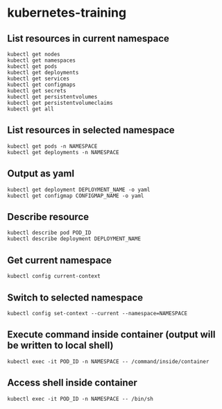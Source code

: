 # kubernetes-training

## List resources in current namespace
<pre><code>kubectl get nodes  
kubectl get namespaces  
kubectl get pods  
kubectl get deployments  
kubectl get services  
kubectl get configmaps  
kubectl get secrets  
kubectl get persistentvolumes  
kubectl get persistentvolumeclaims  
kubectl get all</code></pre>

## List resources in selected namespace
<pre><code>kubectl get pods -n NAMESPACE  
kubectl get deployments -n NAMESPACE</code></pre>

## Output as yaml
<pre><code>kubectl get deployment DEPLOYMENT_NAME -o yaml  
kubectl get configmap CONFIGMAP_NAME -o yaml</code></pre>

## Describe resource
<pre><code>kubectl describe pod POD_ID 
kubectl describe deployment DEPLOYMENT_NAME</code></pre>

## Get current namespace
<pre><code>kubectl config current-context</code></pre>

## Switch to selected namespace
<pre><code>kubectl config set-context --current --namespace=NAMESPACE</code></pre>

## Execute command inside container (output will be written to local shell)
<pre><code>kubectl exec -it POD_ID -n NAMESPACE -- /command/inside/container</code></pre>

## Access shell inside container
<pre><code>kubectl exec -it POD_ID -n NAMESPACE -- /bin/sh</code></pre>
